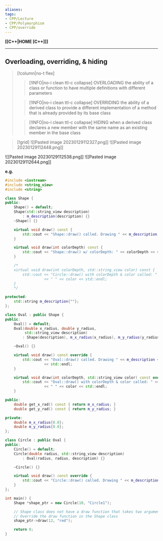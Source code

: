 ```yaml
---
aliases:
tags:
- CPP/Lecture
- CPP/Polymorphism
- CPP/override
---
```

**[[C++|HOME [C++]]]**

---
## Overloading, overriding, & hiding
>[!column|no-t flex]
>>[!INFO|no-i clean ttl-c collapse] OVERLOADING
>> the ability of a class or function to have multiple definitions with different parameters
>
>>[!INFO|no-i clean ttl-c collapse] OVERRIDING
>> the ability of a derived class to provide a different implementation of a method that is already provided by its base class
>
>>[!INFO|no-i clean ttl-c collapse] HIDING
>> when a derived class declares a new member with the same name as an existing member in the base class

>[!grid]
> ![[Pasted image 20230129112327.png]]
> ![[Pasted image 20230129112448.png]]

![[Pasted image 20230129112538.png]]
![[Pasted image 20230129112644.png]]

**e.g.**
```cpp
#include <iostream>
#include <string_view>
#include <string>

class Shape {
public:
    Shape() = default;
    Shape(std::string_view description)
        : m_description(description) {}
    ~Shape() {}

    virtual void draw() const {
        std::cout << "Shape::draw() called. Drawing " << m_description << std::endl;
    }

    virtual void draw(int colorDepth) const {
        std::cout << "Shape::draw() w/ colorDepth: " << colorDepth << std::endl;
    }

    /*
    virtual void draw(int colorDepth, std::string_view color) const {
        std::cout << "Circle::draw() with colorDepth & color called: " << colorDepth
                  << " " << color << std::endl;
    }
    */

protected:
    std::string m_description{""};
};

class Oval : public Shape {
public:
    Oval() = default;
    Oval(double x_radius, double y_radius,
         std::string_view description)
        : Shape(description), m_x_radius(x_radius), m_y_radius(y_radius) {}

    ~Oval() {}

    virtual void draw() const override {
        std::cout << "Oval::draw() called. Drawing " << m_description << " with m_x_radius : " << m_x_radius << " and m_y_radius : " << m_y_radius
                  << std::endl;
    }

    virtual void draw(int colorDepth, std::string_view color) const override {
        std::cout << "Oval::draw() with colorDepth & color called: " << colorDepth
                  << " " << color << std::endl;
    }

public:
    double get_x_rad() const { return m_x_radius; }
    double get_y_rad() const { return m_y_radius; }

private:
    double m_x_radius{0.0};
    double m_y_radius{0.0};
};

class Circle : public Oval {
public:
    Circle() = default;
    Circle(double radius, std::string_view description)
        : Oval(radius, radius, description) {}

    ~Circle() {}

    virtual void draw() const override {
        std::cout << "Circle::draw() called. Drawing " << m_description << " with radius : " << get_x_rad() << std::endl;
    }
};

int main() {
    Shape *shape_ptr = new Circle(10, "Circle1");

    // Shape class does not have a draw function that takes two arguments
    // Override the draw function in the Shape class
    shape_ptr->draw(12, "red");

    return 0;
}
```